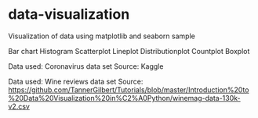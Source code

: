 # data-visualization
Visualization of data using matplotlib and seaborn sample

Bar chart
Histogram
Scatterplot
Lineplot
Distributionplot
Countplot
Boxplot

Data used: Coronavirus data set 
Source: Kaggle

Data used: Wine reviews data set
Source: https://github.com/TannerGilbert/Tutorials/blob/master/Introduction%20to%20Data%20Visualization%20in%C2%A0Python/winemag-data-130k-v2.csv


